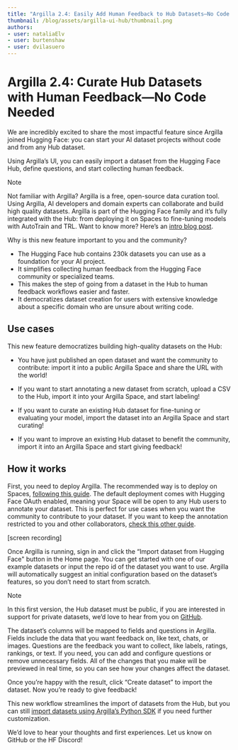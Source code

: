 ```yaml
---
title: "Argilla 2.4: Easily Add Human Feedback to Hub Datasets—No Code Required"
thumbnail: /blog/assets/argilla-ui-hub/thumbnail.png
authors:
- user: nataliaElv
- user: burtenshaw
- user: dvilasuero
---
```


# Argilla 2.4: Curate Hub Datasets with Human Feedback—No Code Needed

We are incredibly excited to share the most impactful feature since Argilla joined Hugging Face: you can start your AI dataset projects without code and from any Hub dataset.

Using Argilla’s UI, you can easily import a dataset from the Hugging Face Hub, define questions, and start collecting human feedback.

> [!NOTE]
> Not familiar with Argilla? Argilla is a free, open-source data curation tool. Using Argilla, AI developers and domain experts can collaborate and build high quality datasets. Argilla is part of the Hugging Face family and it’s fully integrated with the Hub: from deploying it on Spaces to fine-tuning models with AutoTrain and TRL. Want to know more? Here’s an [intro blog post](https://huggingface.co/blog/dvilasuero/argilla-2-0).

Why is this new feature important to you and the community?

- The Hugging Face hub contains 230k datasets you can use as a foundation for your AI project.
- It simplifies collecting human feedback from the Hugging Face community or specialized teams.
- This makes the step of going from a dataset in the Hub to human feedback workflows easier and faster. 
- It democratizes dataset creation for users with extensive knowledge about a specific domain who are unsure about writing code.

## Use cases

This new feature democratizes building high-quality datasets on the Hub:

- You have just published an open dataset and want the community to contribute: import it into a public Argilla Space and share the URL with the world!
- If you want to start annotating a new dataset from scratch, upload a CSV to the Hub, import it into your Argilla Space, and start labeling!
- If you want to curate an existing Hub dataset for fine-tuning or evaluating your model,  import the dataset into an Argilla Space and start curating!

- If you want to improve an existing Hub dataset to benefit the community, import it into an Argilla Space and start giving feedback!


## How it works

First, you need to deploy Argilla. The recommended way is to deploy on Spaces, [following this guide](https://docs.argilla.io/latest/getting_started/quickstart/). The default deployment comes with Hugging Face OAuth enabled, meaning your Space will be open to any Hub users to annotate your dataset. This is perfect for use cases when you want the community to contribute to your dataset. If you want to keep the annotation restricted to you and other collaborators, [check this other guide](https://docs.argilla.io/latest/getting_started/how-to-configure-argilla-on-huggingface/).

[screen recording]

Once Argilla is running, sign in and click the “Import dataset from Hugging Face" button in the Home page. You can get started with one of our example datasets or input the repo id of the dataset you want to use. Argilla will automatically suggest an initial configuration based on the dataset’s features, so you don’t need to start from scratch.

> [!NOTE]
> In this first version, the Hub dataset must be public, if you are interested in support for private datasets, we’d love to hear from you on [GitHub](https://github.com/argilla-io/argilla).

The dataset’s columns will be mapped to fields and questions in Argilla. Fields include the data that you want feedback on, like text, chats, or images. Questions are the feedback you want to collect, like labels, ratings, rankings, or text. If you need, you can add and configure questions or remove unnecessary fields. All of the changes that you make will be previewed in real time, so you can see how your changes affect the dataset.

Once you’re happy with the result, click “Create dataset” to import the dataset. Now you’re ready to give feedback!

This new workflow streamlines the import of datasets from the Hub, but you can still [import datasets using Argilla’s Python SDK](https://docs.argilla.io/latest/how_to_guides/dataset/) if you need further customization.

We’d love to hear your thoughts and first experiences. Let us know on GitHub or the HF Discord!
